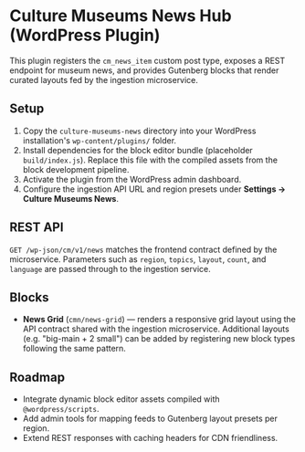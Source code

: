 # Culture Museums News Hub (WordPress Plugin)

This plugin registers the `cm_news_item` custom post type, exposes a REST
endpoint for museum news, and provides Gutenberg blocks that render curated
layouts fed by the ingestion microservice.

## Setup

1. Copy the `culture-museums-news` directory into your WordPress installation's
   `wp-content/plugins/` folder.
2. Install dependencies for the block editor bundle (placeholder `build/index.js`).
   Replace this file with the compiled assets from the block development
   pipeline.
3. Activate the plugin from the WordPress admin dashboard.
4. Configure the ingestion API URL and region presets under **Settings → Culture
   Museums News**.

## REST API

`GET /wp-json/cm/v1/news` matches the frontend contract defined by the
microservice. Parameters such as `region`, `topics`, `layout`, `count`, and
`language` are passed through to the ingestion service.

## Blocks

- **News Grid** (`cmn/news-grid`) — renders a responsive grid layout using the
  API contract shared with the ingestion microservice. Additional layouts (e.g.
  "big-main + 2 small") can be added by registering new block types following
  the same pattern.

## Roadmap

- Integrate dynamic block editor assets compiled with `@wordpress/scripts`.
- Add admin tools for mapping feeds to Gutenberg layout presets per region.
- Extend REST responses with caching headers for CDN friendliness.
